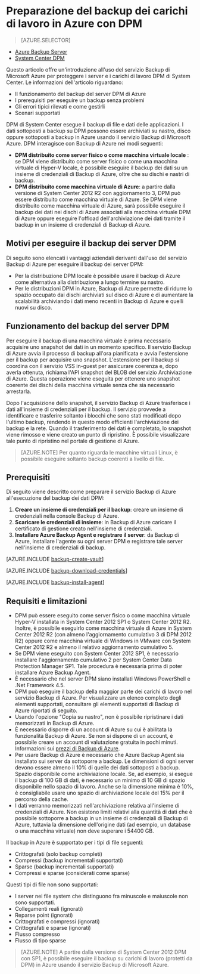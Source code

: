 <properties
	pageTitle="Introduzione al backup di DPM di Azure | Microsoft Azure"
	description="Introduzione al backup dei server DPM di Azure usando il servizio Backup di Azure"
	services="backup"
	documentationCenter=""
	authors="giridharreddy"
	manager="jwhit"
	editor=""
	keywords="System Center Data Protection Manager, data protection manager, backup di dpm"/>

<tags
	ms.service="backup"
	ms.workload="storage-backup-recovery"
	ms.tgt_pltfrm="na"
	ms.devlang="na"
	ms.topic="article"
	ms.date="02/12/2016"
	ms.author="giridham;jimpark"/>

# Preparazione del backup dei carichi di lavoro in Azure con DPM

> [AZURE.SELECTOR]
- [Azure Backup Server](backup-azure-microsoft-azure-backup.md)
- [System Center DPM](backup-azure-dpm-introduction.md)

Questo articolo offre un'introduzione all'uso del servizio Backup di Microsoft Azure per proteggere i server e i carichi di lavoro DPM di System Center. Le informazioni dell'articolo riguardano:

- Il funzionamento del backup del server DPM di Azure
- I prerequisiti per eseguire un backup senza problemi
- Gli errori tipici rilevati e come gestirli
- Scenari supportati

DPM di System Center esegue il backup di file e dati delle applicazioni. I dati sottoposti a backup su DPM possono essere archiviati su nastro, disco oppure sottoposti a backup in Azure usando il servizio Backup di Microsoft Azure. DPM interagisce con Backup di Azure nei modi seguenti:

- **DPM distribuito come server fisico o come macchina virtuale locale** : se DPM viene distribuito come server fisico o come una macchina virtuale di Hyper-V locale, è possibile eseguire il backup dei dati su un insieme di credenziali di Backup di Azure, oltre che su dischi e nastri di backup.
- **DPM distribuito come macchina virtuale di Azure**: a partire dalla versione di System Center 2012 R2 con aggiornamento 3, DPM può essere distribuito come macchina virtuale di Azure. Se DPM viene distribuito come macchina virtuale di Azure, sarà possibile eseguire il backup dei dati nei dischi di Azure associati alla macchina virtuale DPM di Azure oppure eseguire l'offload dell'archiviazione dei dati tramite il backup in un insieme di credenziali di Backup di Azure.

## Motivi per eseguire il backup dei server DPM

Di seguito sono elencati i vantaggi aziendali derivanti dall'uso del servizio Backup di Azure per eseguire il backup dei server DPM:

- Per la distribuzione DPM locale è possibile usare il backup di Azure come alternativa alla distribuzione a lungo termine su nastro.
- Per le distribuzioni DPM in Azure, Backup di Azure permette di ridurre lo spazio occupato dai dischi archiviati sul disco di Azure e di aumentare la scalabilità archiviando i dati meno recenti in Backup di Azure e quelli nuovi su disco.

## Funzionamento del backup del server DPM
Per eseguire il backup di una macchina virtuale è prima necessario acquisire uno snapshot dei dati in un momento specifico. Il servizio Backup di Azure avvia il processo di backup all'ora pianificata e avvia l'estensione per il backup per acquisire uno snapshot. L'estensione per il backup si coordina con il servizio VSS in-guest per assicurare coerenza e, dopo averla ottenuta, richiama l'API snapshot del BLOB del servizio Archiviazione di Azure. Questa operazione viene eseguita per ottenere uno snapshot coerente dei dischi della macchina virtuale senza che sia necessario arrestarla.

Dopo l'acquisizione dello snapshot, il servizio Backup di Azure trasferisce i dati all'insieme di credenziali per il backup. Il servizio provvede a identificare e trasferire soltanto i blocchi che sono stati modificati dopo l'ultimo backup, rendendo in questo modo efficienti l'archiviazione dei backup e la rete. Quando il trasferimento dei dati è completato, lo snapshot viene rimosso e viene creato un punto di ripristino. È possibile visualizzare tale punto di ripristino nel portale di gestione di Azure.

>[AZURE.NOTE] Per quanto riguarda le macchine virtuali Linux, è possibile eseguire soltanto backup coerenti a livello di file.

## Prerequisiti
Di seguito viene descritto come preparare il servizio Backup di Azure all'esecuzione del backup dei dati DPM:

1. **Creare un insieme di credenziali per il backup**: creare un insieme di credenziali nella console Backup di Azure.
2. **Scaricare le credenziali di insieme**: in Backup di Azure caricare il certificato di gestione creato nell'insieme di credenziali.
3. **Installare Azure Backup Agent e registrare il server**: da Backup di Azure, installare l'agente su ogni server DPM e registrare tale server nell'insieme di credenziali di backup.

[AZURE.INCLUDE [backup-create-vault](../../includes/backup-create-vault.md)]

[AZURE.INCLUDE [backup-download-credentials](../../includes/backup-download-credentials.md)]

[AZURE.INCLUDE [backup-install-agent](../../includes/backup-install-agent.md)]


## Requisiti e limitazioni

- DPM può essere eseguito come server fisico o come macchina virtuale Hyper-V installata in System Center 2012 SP1 o System Center 2012 R2. Inoltre, è possibile eseguirlo come macchina virtuale di Azure in System Center 2012 R2 (con almeno l'aggiornamento cumulativo 3 di DPM 2012 R2) oppure come macchina virtuale di Windows in VMware con System Center 2012 R2 e almeno il relativo aggiornamento cumulativo 5.
- Se DPM viene eseguito con System Center 2012 SP1, è necessario installare l'aggiornamento cumulativo 2 per System Center Data Protection Manager SP1. Tale procedura è necessaria prima di poter installare Azure Backup Agent.
- È necessario che nel server DPM siano installati Windows PowerShell e .Net Framework 4.5.
- DPM può eseguire il backup della maggior parte dei carichi di lavoro nel servizio Backup di Azure. Per visualizzare un elenco completo degli elementi supportati, consultare gli elementi supportati di Backup di Azure riportati di seguito.
- Usando l'opzione "Copia su nastro", non è possibile ripristinare i dati memorizzati in Backup di Azure.
- È necessario disporre di un account di Azure su cui è abilitata la funzionalità Backup di Azure. Se non si dispone di un account, è possibile creare un account di valutazione gratuita in pochi minuti. Informazioni sui [prezzi di Backup di Azure](https://azure.microsoft.com/pricing/details/backup/).
- Per usare Backup di Azure è necessario che Azure Backup Agent sia installato sui server da sottoporre a backup. Le dimensioni di ogni server devono essere almeno il 10% di quelle dei dati sottoposti a backup. Spazio disponibile come archiviazione locale. Se, ad esempio, si esegue il backup di 100 GB di dati, è necessario un minimo di 10 GB di spazio disponibile nello spazio di lavoro. Anche se la dimensione minima è 10%, è consigliabile usare uno spazio di archiviazione locale del 15% per il percorso della cache.
- I dati verranno memorizzati nell'archiviazione relativa all'insieme di credenziali di Azure. Non esistono limiti relativi alla quantità di dati che è possibile sottoporre a backup in un insieme di credenziali di Backup di Azure, tuttavia la dimensione dell'origine dati (ad esempio, un database o una macchina virtuale) non deve superare i 54400 GB.

Il backup in Azure è supportato per i tipi di file seguenti:

- Crittografati (solo backup completi)
- Compressi (backup incrementali supportati)
- Sparse (backup incrementali supportati)
- Compressi e sparse (considerati come sparse)

Questi tipi di file non sono supportati:

- I server nei file system che distinguono fra minuscole e maiuscole non sono supportati.
- Collegamenti reali (ignorati)
- Reparse point (ignorati)
- Crittografati e compressi (ignorati)
- Crittografati e sparse (ignorati)
- Flusso compresso
- Flusso di tipo sparse

>[AZURE.NOTE] A partire dalla versione di System Center 2012 DPM con SP1, è possibile eseguire il backup su carichi di lavoro (protetti da DPM) in Azure usando il servizio Backup di Microsoft Azure.

<!---HONumber=AcomDC_0218_2016-->
